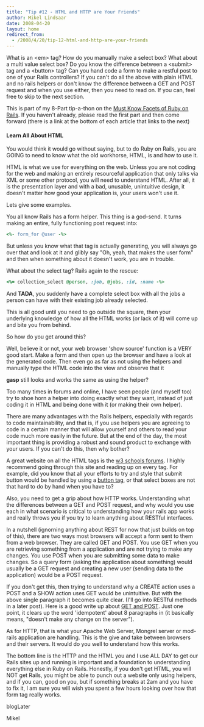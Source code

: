 ```yaml
---
title: "Tip #12 - HTML and HTTP are Your Friends"
author: Mikel Lindsaar
date: 2008-04-20
layout: home
redirect_from:
  - /2008/4/20/tip-12-html-and-http-are-your-friends
---
```

What is an \<em&gt; tag? How do you manually make a select box? What
about a multi value select box? Do you know the difference between a
\<submit&gt; tag and a \<button&gt; tag? Can you hand code a form to
make a restful post to one of your Rails controllers? If you can't do
all the above with plain HTML and no rails helpers or don't know the
difference between a GET and POST request and when you use either, then
you need to read on. If you can, feel free to skip to the next section.

This is part of my 8-Part tip-a-thon on the [Must Know Facets of Ruby on
Rails](https://lindsaar.net/2008/4/17/tip-8-how-learn-ruby-on-rails).
If you haven't already, please read the first part and then come forward
(there is a link at the bottom of each article that links to the next)

#### Learn All About HTML

You would think it would go without saying, but to do Ruby on Rails, you
are GOING to need to know what the old workhorse, HTML, is and how to
use it.

HTML is what we use for everything on the web. Unless you are not coding
for the web and making an entirely resourceful application that only
talks via XML or some other protocol, you will need to understand HTML.
After all, it is the presentation layer and with a bad, unusable,
unintuitive design, it doesn't matter how good your application is, your
users won't use it.

Lets give some examples.

You all know Rails has a form helper. This thing is a god-send. It turns
making an entire, fully functioning post request into:

``` ruby
<%- form_for @user -%>
```

But unless you know what that tag is actually generating, you will
always go over that and look at it and glibly say "Oh, yeah, that makes
the user form" and then when something about it doesn't work, you are in
trouble.

What about the select tag? Rails again to the rescue:

``` ruby
<%= collection_select @person, :job, @jobs, :id, :name -%>
```

And **TADA**, you suddenly have a complete select box with all the jobs
a person can have with their existing job already selected.

This is all good until you need to go outside the square, then your
underlying knowledge of how all the HTML works (or lack of it) will come
up and bite you from behind.

So how do you get around this?

Well, believe it or not, your web browser 'show source' function is a
VERY good start. Make a form and then open up the browser and have a
look at the generated code. Then even go as far as not using the helpers
and manually type the HTML code into the view and observe that it

**gasp** still looks and works the same as using the helper?

Too many times in forums and online, I have seen people (and myself too)
try to shoe horn a helper into doing exactly what they want, instead of
just coding it in HTML and being done with it (or making their own
helper).

There are many advantages with the Rails helpers, especially with
regards to code maintainability, and that is, if you use helpers you are
agreeing to code in a certain manner that will allow yourself and others
to read your code much more easily in the future. But at the end of the
day, the most important thing is providing a robust and sound product to
exchange with your users. If you can't do this, then why bother?

A great website on all the HTML tags is the [w3 schools
forums](http://www.w3schools.com/). I highly recommend going through
this site and reading up on every tag. For example, did you know that
all your efforts to try and style that submit button would be handled by
using a [button
tag](http://particletree.com/features/rediscovering-the-button-element/),
or that select boxes are not that hard to do by hand when you have to?

Also, you need to get a grip about how HTTP works. Understanding what
the differences between a GET and POST request, and why would you use
each in what scenario is critical to understanding how your rails app
works and really throws you if you try to learn anything about RESTful
interfaces.

In a nutshell (ignorning anything about REST for now that just builds on
top of this), there are two ways most browsers will accept a form sent
to them from a web browser. They are called GET and POST. You use GET
when you are retrieving something from a application and are not trying
to make any changes. You use POST when you are submitting some data to
make changes. So a query form (asking the application about something)
would usually be a GET request and creating a new user (sending data to
the application) would be a POST request.

If you don't get this, then trying to understand why a CREATE action
uses a POST and a SHOW action uses GET would be unintuitive. But with
the above single paragraph it becomes quite clear. (I'll go into RESTful
methods in a later post). Here is a good write up about [GET and
POST](http://www.cs.tut.fi/~jkorpela/forms/methods.html). Just one
point, it clears up the word 'idempotent' about 8 paragraphs in (it
basically means, "doesn't make any change on the server").

As for HTTP, that is what your Apache Web Server, Mongrel server or
mod-rails application are handling. This is the give and take between
browsers and their servers. It would do you well to understand how this
works.

The bottom line is the HTTP and the HTML you and I use ALL DAY to get
our Rails sites up and running is important and a foundation to
understanding everything else in Ruby on Rails. Honestly, if you don't
get HTML, you will NOT get Rails, you might be able to punch out a
website only using helpers, and if you can, good on you, but if
something breaks at 2am and you have to fix it, I am sure you will wish
you spent a few hours looking over how that form tag really works.

blogLater

Mikel
